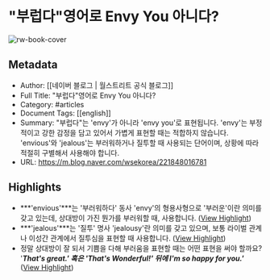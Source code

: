 # "부럽다"영어로 Envy You 아니다?

![rw-book-cover](https://blogthumb.pstatic.net/MjAyMDAzMDlfMTAg/MDAxNTgzNzE5MzMzMDgx.UkfkZjkIdyeQi_1fIfcLZoo8fRIcnlk7syJEymA--l0g.TiLIE1jd6JEiUEyLHotIkFSPNAaB8sU8Ux4uTUON2BEg.PNG.wsekorea/%BF%C0%B4%C3%C0%C7%C8%B8%C8%AD%BD%E6%B3%D7%C0%CF.png?type=w2)

## Metadata
- Author: [[네이버 블로그 | 월스트리트 공식 블로그]]
- Full Title: "부럽다"영어로 Envy You 아니다?
- Category: #articles
- Document Tags: [[english]] 
- Summary: "부럽다"는 'envy'가 아니라 'envy you'로 표현됩니다. 'envy'는 부정적이고 강한 감정을 담고 있어서 가볍게 표현할 때는 적합하지 않습니다. 'envious'와 'jealous'는 부러워하거나 질투할 때 사용되는 단어이며, 상황에 따라 적절히 구별해서 사용해야 합니다.
- URL: https://m.blog.naver.com/wsekorea/221848016781

## Highlights
- ***'envious'***는 '부러워하다' 동사 'envy'의 형용사형으로 '부러운'이란 의미를 갖고 있는데, 상대방이 가진 뭔가를 부러워할 때, 사용합니다. ([View Highlight](https://read.readwise.io/read/01hvn8zqt4q9wwjwagzqbn7wnm))
- ***'jealous'***는 '질투' 명사 'jealousy'란 의미를 갖고 있으며, 보통 라이벌 관계나 이성간 관계에서 질투심을 표현할 때 사용합니다. ([View Highlight](https://read.readwise.io/read/01hvn8zv87dbj4sch9jsbvsf4m))
- 정말 상대방이 잘 되서 기쁨을 다해 부러움을 표현할 때는 어떤 표현을 써야 할까요? '***That's great.' 혹은 'That's Wonderful!' 뒤에 I'm so happy for you.'*** ([View Highlight](https://read.readwise.io/read/01hvn903yf7j0qkpv3hdkhfe5h))
